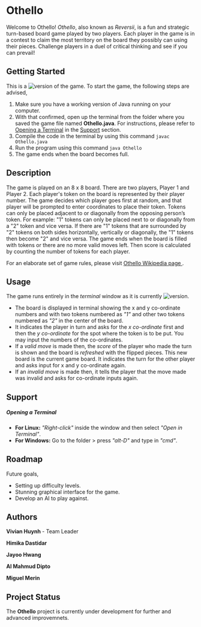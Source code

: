 # Othello
Welcome to Othello! *Othello*, also known as *Reversii*, is a fun and strategic turn-based board game played by two players. 
Each player in the game is in a contest to claim the most territory on the board they possibly can using their pieces. Challenge
players in a duel of critical thinking and see if you can prevail!

## Getting Started
This is a ![version](https://img.shields.io/badge/version-text--based-green.svg?style=flat-square) of the game. To start the game, the
following steps are advised,
1. Make sure you have a working version of Java running on your computer.
2. With that confirmed, open up the terminal from the folder where you saved the game file named **Othello.java**. For instructions, please
refer to [Opening a Terminal](#opening-a-terminal) in the [Support](#support) section.
3. Compile the code in the terminal by using this command ```javac Othello.java```
4. Run the program using this command ```java Othello```
5. The game ends when the board becomes full.

## Description
The game is played on an 8 x 8 board. There are two players, Player 1 and Player 2. Each player's token on the board is represented by their player number. The game decides which player goes first at random, and that player will be prompted to enter coordinates to place their token. Tokens can only be placed adjacent to or diagonally from the opposing person’s token. For example: "1" tokens can only be placed next to or diagonally from a "2" token and vice versa. If there are "1" tokens that are surrounded by "2" tokens on both sides horizontally, vertically or diagonally, the "1" tokens then become "2" and vice versa. The game ends when the board is filled with tokens or there are no more valid moves left. Then score is calculated by counting the number of tokens for
each player.

For an elaborate set of game rules, please visit [Othello Wikipedia page ](https://en.wikipedia.org/wiki/Reversi).

## Usage
The game runs entirely in the *terminal* window as it is currently ![version](https://img.shields.io/badge/version-text--based-green.svg?style=flat-square).
- The board is displayed in terminal showing the x and y co-ordinate numbers and with two tokens numbered as *"1"*
and other two tokens numbered as *"2"* in the center of the board.
- It indicates the player in turn and asks for the *x co-ordinate* first and then the *y co-ordinate* for the spot where the token is to be put. You may input the numbers of the co-ordinates.
- If a *valid move* is made then, the *score* of the player who made the turn is shown and the board is *refreshed* with the flipped pieces.
This new board is the current game board. It indicates the turn for the other player and asks input for x and y co-ordinate again.
- If an *invalid move* is made then, it tells the player that the move made was invalid and asks for co-ordinate inputs again. 

## Support
##### Opening a Terminal
- **For Linux:** *"Right-click"* inside the window and then select *"Open in Terminal"*.
- **For Windows:** Go to the folder > press *"alt-D"* and type in *"cmd"*.

## Roadmap
Future goals,
- Setting up difficulty levels.
- Stunning graphical interface for the game.
- Develop an AI to play against.

## Authors
**Vivian Huynh** - Team Leader

**Himika Dastidar**

**Jayoo Hwang**

**Al Mahmud Dipto**

**Miguel Merin**

## Project Status
The **Othello** project is currently under development for further and advanced improvemnets.
